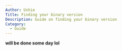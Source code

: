 ```yaml
---
Author: Ushie
Title: Finding your binary version
Description: Guide on finding your binary version
Category:
  - Guide
---
```


**will be done some day lol**